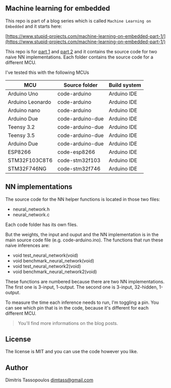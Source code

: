 Machine learning for embedded
----

This repo is part of a blog series which is called `Machine Learning on Embedded`
and it starts here:

[https://www.stupid-projects.com/machine-learning-on-embedded-part-1/](https://www.stupid-projects.com/machine-learning-on-embedded-part-1/)

This repo is for [part 1](https://www.stupid-projects.com/machine-learning-on-embedded-part-1/) and [part 2](https://www.stupid-projects.com/machine-learning-on-embedded-part-12/) and it contains the source code for two naive NN implementations.
Each folder contains the source code for a different MCU.

I've tested this with the following MCUs

MCU | Source folder | Build system
-|-|-
Arduino Uno | code-arduino | Arduino IDE
Arduino Leonardo | code-arduino | Arduino IDE
Arduino nano | code-arduino | Arduino IDE
Arduino Due | code-arduino-due | Arduino IDE
Teensy 3.2 | code-arduino-due | Arduino IDE
Teensy 3.5 | code-arduino-due | Arduino IDE
Arduino Due | code-arduino-due | Arduino IDE
ESP8266 | code-esp8266 | Arduino IDE
STM32F103C8T6 | code-stm32f103| Arduino IDE
STM32F746NG | code-stm32f746 | Arduino IDE


## NN implementations
The source code for the NN helper functions is located in those two files:

* neural_network.h
* neural_network.c

Each code folder has its own files.

But the weights, the input and ouput and the NN implementation is in
the main source code file (e.g. code-arduino.ino). The functions that
run these naive inferences are:

* void test_neural_network(void)
* void benchmark_neural_network(void)
* void test_neural_network2(void)
* void benchmark_neural_network2(void)

These functions are numbered because there are two NN implementations.
The first one is 3-input, 1-output. The second one is 3-input, 32-hidden,
1-output.

To measure the time each inference needs to run, I'm toggling a pin.
You can see which pin that is in the code, because it's different for
each different MCU.

> You'll find more informations on the blog posts.

## License
The license is MIT and you can use the code however you like.

## Author
Dimitris Tassopoulos <dimtass@gmail.com>